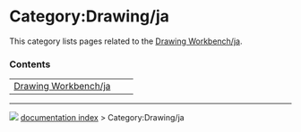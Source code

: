 # Category:Drawing/ja
This category lists pages related to the [Drawing Workbench/ja](Drawing_Workbench/ja.md).

### Contents

|     |     |     |
| --- | --- | --- |
| [Drawing Workbench/ja](Drawing_Workbench/ja.md) |



---
![](images/Right_arrow.png) [documentation index](../README.md) > Category:Drawing/ja
